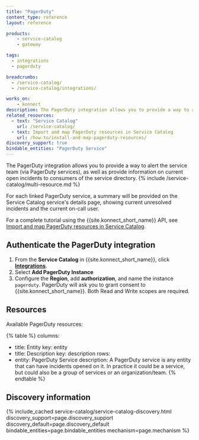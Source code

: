 ```yaml
---
title: "PagerDuty"
content_type: reference
layout: reference

products:
    - service-catalog
    - gateway

tags:
  - integrations
  - pagerduty

breadcrumbs:
  - /service-catalog/
  - /service-catalog/integrations/

works_on:
    - konnect
description: The PagerDuty integration allows you to provide a way to alert on information about current open incidents to consumers of the service directory.
related_resources:
  - text: "Service Catalog"
    url: /service-catalog/
  - text: Import and map PagerDuty resources in Service Catalog
    url: /how-to/install-and-map-pagerduty-resources/
discovery_support: true
bindable_entities: "PagerDuty Service"
---
```


The PagerDuty integration allows you to provide a way to alert the service team (via PagerDuty services), as well as provide information on current open incidents to consumers of the service directory.
{% include /service-catalog/multi-resource.md %}

For each linked PagerDuty service, a summary will be provided on the Service Catalog service's details page, showing current unresolved incidents and the current on-call user.

For a complete tutorial using the {{site.konnect_short_name}} API, see [Import and map PagerDuty resources in Service Catalog](/how-to/install-and-map-pagerduty-resources/).

## Authenticate the PagerDuty integration

1. From the **Service Catalog** in {{site.konnect_short_name}}, click **[Integrations](https://cloud.konghq.com/us/service-catalog/integrations)**. 
2. Select **Add PagerDuty Instance**
3. Configure the **Region**, add **authorization**, and name the instance `pagerduty`. PagerDuty will ask you to grant consent to {{site.konnect_short_name}}. Both Read and Write scopes are required.

## Resources

Available PagerDuty resources:

<!--vale off-->
{% table %}
columns:
  - title: Entity
    key: entity
  - title: Description
    key: description
rows:
  - entity: PagerDuty Service
    description: 
      A PagerDuty service is any entity that can have incidents opened on it. In practice it could be a service, but could also be a group of services or an organization/team.
{% endtable %}
<!--vale on-->

## Discovery information

<!-- vale off-->

{% include_cached service-catalog/service-catalog-discovery.html 
   discovery_support=page.discovery_support
   discovery_default=page.discovery_default
   bindable_entities=page.bindable_entities
   mechanism=page.mechanism %}

<!-- vale on-->